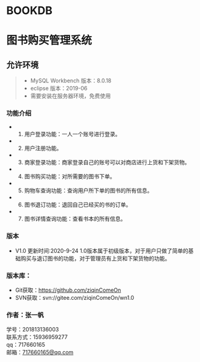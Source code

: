 # BOOKDB
图书购买管理系统
===============

## 允许环境

>+ MySQL Workbench 版本：8.0.18
>+ eclipse 版本：2019-06
>+ 需要安装在服务器环境，免费使用


### 功能介绍
+ 1.	用户登录功能：一人一个账号进行登录。 
+ 2.	用户注册功能。
+ 3.	商家登录功能：商家登录自己的账号可以对商店进行上货和下架货物。
+ 4.	图书购买功能：对所需要的图书下单。
+ 5.	购物车查询功能：查询用户所下单的图书的所有信息。
+ 6.	图书退订功能：退回自己已经买的书的订单。
+ 7.	图书详情查询功能：查看书本的所有信息。


### 版本
+ V1.0       更新时间:2020-9-24
1.0版本属于初级版本，对于用户只做了简单的基础购买与退订图书的功能，对于管理员有上货和下架货物的功能。<br>

### 版本库：
+ Git获取：https://github.com/ziqinComeOn
+ SVN获取：svn://gitee.com/ziqinComeOn/wn1.0



### 作者：张一帆
学号：201813136003 <br>
联系方式：15936959277 <br>
qq：717660165 <br>
邮箱：717660165@qq.com <br>
